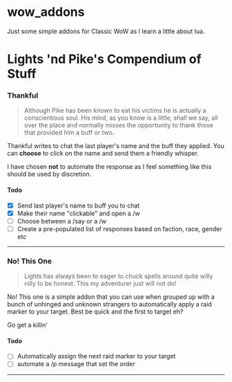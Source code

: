 # wow_addons
Just some simple addons for Classic WoW as I learn a little about lua.

# Lights 'nd Pike's Compendium of Stuff

### Thankful

> Although Pike has been known to eat his victims he is actually a conscientious
soul. His mind, as you know is a little, shall we say, all over the place and
normally misses the opportunity to thank those that provided him a buff or two.


Thankful writes to chat the last player's name and the buff they applied. You can 
**choose** to click on the name and send them a friendly whisper.

I have chosen **not** to automate the response as I feel something like this should be
used by discretion.

#### Todo
- [X] Send last player's name to buff you to chat
- [X] Make their name "clickable" and open a /w
- [ ] Choose between a /say or a /w
- [ ] Create a pre-populated list of responses based on faction, race, gender etc

---

### No! This One

> Lights has always been to eager to chuck spells around quite willy nilly to be honest. This my adventurer just will not do!

No! This one is a simple addon that you can use when grouped up with a bunch of unhinged
and unknown strangers to automatically apply a raid marker to your target. Best be quick
and the first to target eh?

Go get a killin'

#### Todo

- [ ] Automatically assign the next raid marker to your target
- [ ] automate a /p message that set the order

___